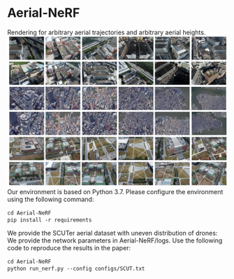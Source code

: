 # Aerial-NeRF
Rendering for arbitrary aerial trajectories and arbitrary aerial heights.
![image](https://github.com/Xiaohan-Z/Aerial-NeRF/blob/main/images/render_all_6.png)
Our environment is based on Python 3.7. Please configure the environment using the following command:
```
cd Aerial-NeRF
pip install -r requirements
```
We provide the SCUTer aerial dataset with uneven distribution of drones: 
We provide the network parameters in Aerial-NeRF/logs. Use the following code to reproduce the results in the paper:
```
cd Aerial-NeRF
python run_nerf.py --config configs/SCUT.txt
```

